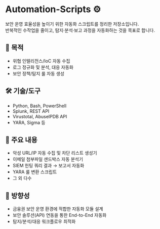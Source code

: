 # Automation-Scripts ⚙️
보안 운영 효율성을 높이기 위한 자동화 스크립트를 정리한 저장소입니다.  
반복적인 수작업을 줄이고, 탐지·분석·보고 과정을 자동화하는 것을 목표로 합니다.  

## 📌 목적
- 위협 인텔리전스/IoC 자동 수집
- 로그 정규화 및 분석, 대응 자동화
- 보안 정책/탐지 룰 자동 생성

## 🛠️ 기술/도구
- Python, Bash, PowerShell
- Splunk, REST API
- Virustotal, AbuseIPDB API
- YARA, Sigma 등

## 📂 주요 내용
- 악성 URL/IP 자동 수집 및 차단 리스트 생성기
- 이메일 첨부파일 샌드박스 자동 분석기
- SIEM 헌팅 쿼리 결과 → 보고서 자동화
- YARA 룰 변환 스크립트
- 그 외 다수

## 📖 방향성
- 금융권 보안 운영 환경에 적합한 자동화 모듈 설계
- 보안 솔루션(API) 연동을 통한 End-to-End 자동화
- 탐지/분석/대응 워크플로우 최적화
